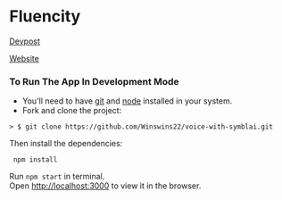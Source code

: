 # Fluencity

[Devpost](https://devpost.com/software/fluencity)

[Website](https://winswins22.github.io/Fluencity/)

### To Run The App In Development Mode

* You'll need to have [git](https://git-scm.com/) and [node](https://nodejs.org/en/) installed in your system.
* Fork and clone the project:

```
> $ git clone https://github.com/Winswins22/voice-with-symblai.git
```

Then install the dependencies:

```
 npm install
```

Run `npm start` in terminal. <br>
Open [http://localhost:3000](http://localhost:3000) to view it in the browser.
